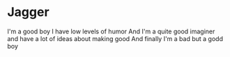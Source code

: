 # Jagger
I'm a good boy
I have low levels of humor
And I'm a quite good imaginer and have a lot of ideas about making good
And finally I'm a bad but a godd boy
